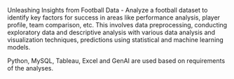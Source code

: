Unleashing Insights from Football Data - Analyze a football dataset to identify key factors for success in areas like performance analysis, player profile, team comparison, etc. This involves data preprocessing, conducting exploratory data and descriptive analysis with various data analysis and visualization techniques, predictions using statistical and machine learning models.

Python, MySQL, Tableau, Excel and GenAI are used based on requirements of the analyses.
